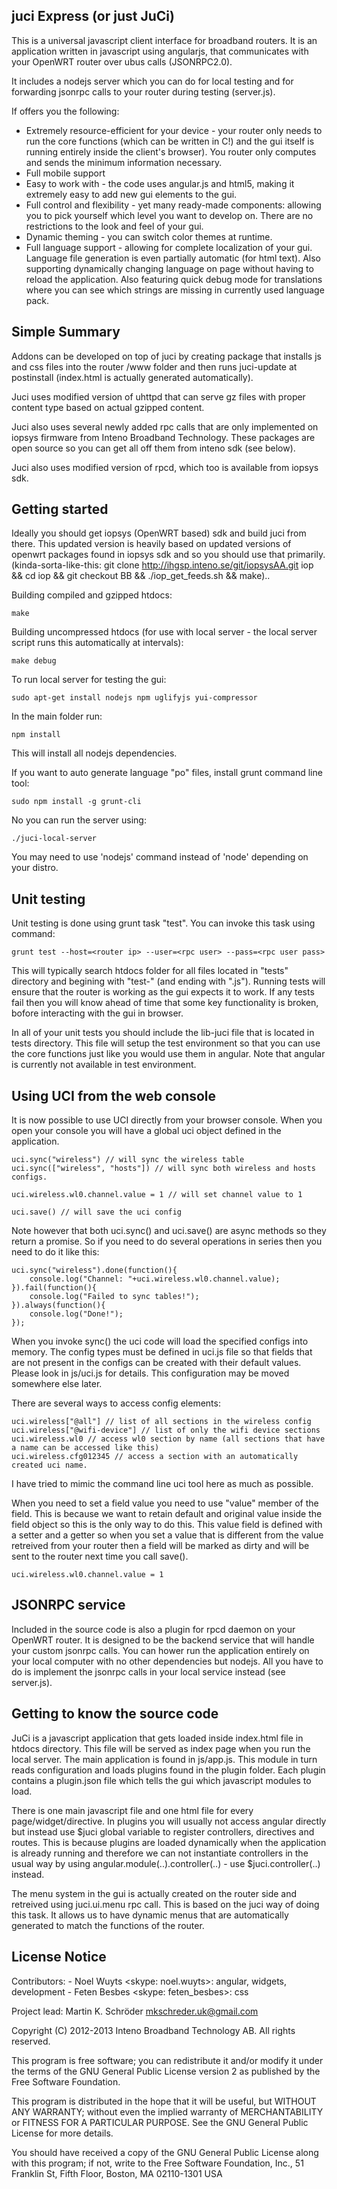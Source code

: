 juci Express (or just JuCi)
------------

This is a universal javascript client interface for broadband routers. It is an application written in javascript using angularjs, that communicates with your OpenWRT router over ubus calls (JSONRPC2.0).  

It includes a nodejs server which you can do for local testing and for forwarding jsonrpc calls to your router during testing (server.js). 

If offers you the following: 

* Extremely resource-efficient for your device - your router only needs to run the core functions (which can be written in C!) and the gui itself is running entirely inside the client's browser). You router only computes and sends the minimum information necessary. 
* Full mobile support
* Easy to work with - the code uses angular.js and html5, making it extremely easy to add new gui elements to the gui. 
* Full control and flexibility - yet many ready-made components: allowing you to pick yourself which level you want to develop on. There are no restrictions to the look and feel of your gui. 
* Dynamic theming - you can switch color themes at runtime. 
* Full language support - allowing for complete localization of your gui. Language file generation is even partially automatic (for html text). Also supporting dynamically changing language on page without having to reload the application. Also featuring quick debug mode for translations where you can see which strings are missing in currently used language pack. 

Simple Summary
------

Addons can be developed on top of juci by creating package that installs js and css files into the router /www folder and then runs juci-update at postinstall (index.html is actually generated automatically). 

Juci uses modified version of uhttpd that can serve gz files with proper content type based on actual gzipped content. 

Juci also uses several newly added rpc calls that are only implemented on iopsys firmware from Inteno Broadband Technology. These packages are open source so you can get all off them from inteno sdk (see below). 

Juci also uses modified version of rpcd, which too is available from iopsys sdk. 

Getting started
---------------

Ideally you should get iopsys (OpenWRT based) sdk and build juci from there. This updated version is heavily based on updated versions of openwrt packages found in iopsys sdk and so you should use that primarily. (kinda-sorta-like-this: git clone http://ihgsp.inteno.se/git/iopsysAA.git iop && cd iop && git checkout BB && ./iop_get_feeds.sh && make)..  

Building compiled and gzipped htdocs: 
	
	make 

Building uncompressed htdocs (for use with local server - the local server script runs this automatically at intervals): 
	
	make debug

To run local server for testing the gui: 

	sudo apt-get install nodejs npm uglifyjs yui-compressor 

In the main folder run: 

	npm install
	
This will install all nodejs dependencies. 

If you want to auto generate language "po" files, install grunt command line tool: 

	sudo npm install -g grunt-cli
	
No you can run the server using: 
	
	./juci-local-server
	
You may need to use 'nodejs' command instead of 'node' depending on your distro. 

Unit testing
------------

Unit testing is done using grunt task "test". You can invoke this task using command: 

	grunt test --host=<router ip> --user=<rpc user> --pass=<rpc user pass>
	
This will typically search htdocs folder for all files located in "tests" directory and begining with "test-" (and ending with ".js"). Running tests will ensure that the router is working as the gui expects it to work. If any tests fail then you will know ahead of time that some key functionality is broken, bofore interacting with the gui in browser. 

In all of your unit tests you should include the lib-juci file that is located in tests directory. This file will setup the test environment so that you can use the core functions just like you would use them in angular. Note that angular is currently not available in test environment. 

Using UCI from the web console
---------------------

It is now possible to use UCI directly from your browser console. When you open your console you will have a global uci object defined in the application.

	uci.sync("wireless") // will sync the wireless table
	uci.sync(["wireless", "hosts"]) // will sync both wireless and hosts configs. 
	
	uci.wireless.wl0.channel.value = 1 // will set channel value to 1 
	
	uci.save() // will save the uci config
	
Note however that both uci.sync() and uci.save() are async methods so they return a promise. So if you need to do several operations in series then you need to do it like this: 

	uci.sync("wireless").done(function(){
		console.log("Channel: "+uci.wireless.wl0.channel.value); 
	}).fail(function(){
		console.log("Failed to sync tables!"); 
	}).always(function(){
		console.log("Done!"); 
	}); 
	
When you invoke sync() the uci code will load the specified configs into memory. The config types must be defined in uci.js file so that fields that are not present in the configs can be created with their default values. Please look in js/uci.js for details. This configuration may be moved somewhere else later. 

There are several ways to access config elements: 

	uci.wireless["@all"] // list of all sections in the wireless config
	uci.wireless["@wifi-device"] // list of only the wifi device sections
	uci.wireless.wl0 // access wl0 section by name (all sections that have a name can be accessed like this)
	uci.wireless.cfg012345 // access a section with an automatically created uci name. 
	
I have tried to mimic the command line uci tool here as much as possible. 

When you need to set a field value you need to use "value" member of the field. This is because we want to retain default and original value inside the field object so this is the only way to do this. This value field is defined with a setter and a getter so when you set a value that is different from the value retreived from your router then a field will be marked as dirty and will be sent to the router next time you call save(). 

	uci.wireless.wl0.channel.value = 1

JSONRPC service
---------------

Included in the source code is also a plugin for rpcd daemon on your OpenWRT router. It is designed to be the backend service that will handle your custom jsonrpc calls. You can hower run the application entirely on your local computer with no other dependencies but nodejs. All you have to do is implement the jsonrpc calls in your local service instead (see server.js). 

Getting to know the source code
-------------------------------

JuCi is a javascript application that gets loaded inside index.html file in htdocs directory. This file will be served as index page when you run the local server. The main application is found in js/app.js. This module in turn reads configuration and loads plugins found in the plugin folder. Each plugin contains a plugin.json file which tells the gui which javascript modules to load. 

There is one main javascript file and one html file for every page/widget/directive. In plugins you will usually not access angular directly but instead use $juci global variable to register controllers, directives and routes. This is because plugins are loaded dynamically when the application is already running and therefore we can not instantiate controllers in the usual way by using angular.module(..).controller(..) - use $juci.controller(..) instead. 

The menu system in the gui is actually created on the router side and retreived using juci.ui.menu rpc call. This is based on the juci way of doing this task. It allows us to have dynamic menus that are automatically generated to match the functions of the router. 

License Notice
--------------

Contributors: 
	- Noel Wuyts <skype: noel.wuyts>: angular, widgets, development
	- Feten Besbes <skype: feten_besbes>: css

Project lead: Martin K. Schröder <mkschreder.uk@gmail.com>

Copyright (C) 2012-2013 Inteno Broadband Technology AB. All rights reserved.

This program is free software; you can redistribute it and/or
modify it under the terms of the GNU General Public License
version 2 as published by the Free Software Foundation.

This program is distributed in the hope that it will be useful, but
WITHOUT ANY WARRANTY; without even the implied warranty of
MERCHANTABILITY or FITNESS FOR A PARTICULAR PURPOSE.  See the GNU
General Public License for more details.

You should have received a copy of the GNU General Public License
along with this program; if not, write to the Free Software
Foundation, Inc., 51 Franklin St, Fifth Floor, Boston, MA
02110-1301 USA
